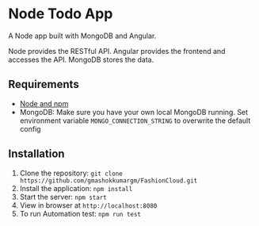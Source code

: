 # Node Todo App

A Node app built with MongoDB and Angular.

Node provides the RESTful API. Angular provides the frontend and accesses the API. MongoDB stores the data.

## Requirements

- [Node and npm](http://nodejs.org)
- MongoDB: Make sure you have your own local MongoDB running. Set environment variable `MONGO_CONNECTION_STRING` to overwrite the default config

## Installation

1. Clone the repository: `git clone https://github.com/gmashokkumargm/FashionCloud.git`
2. Install the application: `npm install`
3. Start the server: `npm start`
4. View in browser at `http://localhost:8080`
5. To run Automation test: `npm run test`
